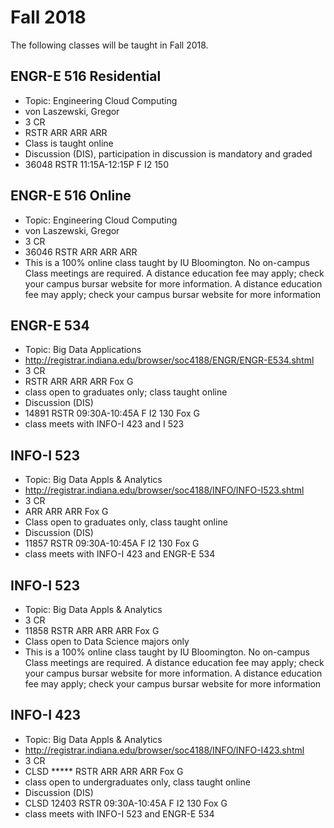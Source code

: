 Fall 2018
=========

The following classes will be taught in Fall 2018.

## ENGR-E 516 Residential 

* Topic: Engineering Cloud Computing
* von Laszewski, Gregor
* 3 CR
* RSTR     ARR    ARR    ARR
* Class is taught online
* Discussion (DIS), participation in discussion is mandatory and graded
* 36048 RSTR 11:15A-12:15P  F I2 150

## ENGR-E 516 Online

* Topic: Engineering Cloud Computing
* von Laszewski, Gregor
* 3 CR
* 36046 RSTR    ARR  ARR    ARR
* This is a 100% online class taught by IU Bloomington. No on-campus
  Class meetings are required. A distance education fee may apply;
  check your campus bursar website for more information. A distance
  education fee may apply; check your campus bursar website for more
  information
        
## ENGR-E 534

* Topic: Big Data Applications 
* <http://registrar.indiana.edu/browser/soc4188/ENGR/ENGR-E534.shtml>
* 3 CR
* RSTR     ARR             ARR    ARR       Fox G
* class open to graduates only; class taught online
* Discussion (DIS)
* 14891 RSTR     09:30A-10:45A   F      I2 130    Fox G
* class meets with INFO-I 423 and I 523
                 

## INFO-I 523

* Topic: Big Data Appls & Analytics
* <http://registrar.indiana.edu/browser/soc4188/INFO/INFO-I523.shtml>
* 3 CR
* ARR             ARR    ARR       Fox G
* Class open to graduates only, class taught online
* Discussion (DIS)
* 11857 RSTR     09:30A-10:45A   F      I2 130    Fox G
* class meets with INFO-I 423 and ENGR-E 534

## INFO-I 523

* Topic: Big Data Appls & Analytics
* 3 CR
*  11858 RSTR     ARR             ARR    ARR       Fox G
* Class open to Data Science majors only
* This is a 100% online class taught by IU Bloomington. No on-campus
  Class meetings are required. A distance education fee may apply;
  check your campus bursar website for more information. A distance
  education fee may apply; check your campus bursar website for more
  information 


## INFO-I 423

* Topic: Big Data Appls & Analytics
* <http://registrar.indiana.edu/browser/soc4188/INFO/INFO-I423.shtml>
* 3 CR
* CLSD ***** RSTR     ARR             ARR    ARR       Fox G
* class open to undergraduates only, class taught online
* Discussion (DIS)
* CLSD 12403 RSTR     09:30A-10:45A   F      I2 130    Fox G
* class meets with INFO-I 523 and ENGR-E 534

         
